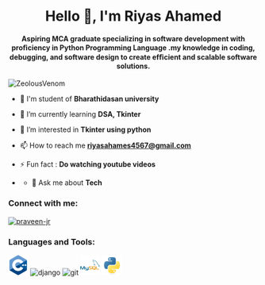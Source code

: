 <h1 align="center">Hello 👋, I'm Riyas Ahamed</h1>
<h4 align="center">Aspiring MCA graduate specializing in software development with proﬁciency in Python Programming Language .my knowledge in coding, debugging, and software design to create efﬁcient and scalable software solutions.</h4>

<p align="left"> <img src="https://komarev.com/ghpvc/?username=praveenkumar-jr&label=Profile%20views&color=0e75b6&style=flat" alt="ZeolousVenom" /> </p>

- 🔭 I'm student of **Bharathidasan university**

- 🌱 I’m currently learning **DSA, Tkinter**

- 🤝 I’m interested in **Tkinter using python**

- 📫 How to reach me **riyasahames4567@gmail.com**

- ⚡ Fun fact : **Do watching youtube videos**

- - 💬 Ask me about **Tech**

<h3 align="left">Connect with me:</h3>
<p align="left">
<a href="https://www.linkedin.com/in/riyas-ahamed-a87091317/" target="blank"><img align="center" src="https://raw.githubusercontent.com/rahuldkjain/github-profile-readme-generator/master/src/images/icons/Social/linked-in-alt.svg" alt="praveen-jr" height="30" width="40" /></a>

<h3 align="left">Languages and Tools:</h3>
<p align="left"><img src="https://raw.githubusercontent.com/devicons/devicon/master/icons/cplusplus/cplusplus-original.svg" alt="cplusplus" width="40" height="40"/> </a> <space></space><img src="https://cdn.worldvectorlogo.com/logos/django.svg" alt="django" width="40" height="40"/> </a> </a> <img src="https://www.vectorlogo.zone/logos/git-scm/git-scm-icon.svg" alt="git" width="40" height="40"/> </a> <space></space><img src="https://raw.githubusercontent.com/devicons/devicon/master/icons/mysql/mysql-original-wordmark.svg" alt="mysql" width="40" height="40"/> </a><space></space> <img src="https://raw.githubusercontent.com/devicons/devicon/master/icons/python/python-original.svg" alt="python" width="40" height="40"/> </a> </p>



